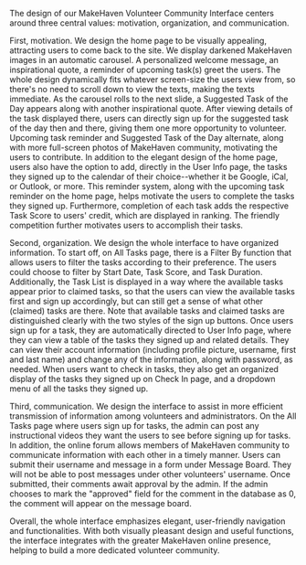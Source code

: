 The design of our MakeHaven Volunteer Community Interface centers around three central values: motivation, organization, and communication.

First, motivation. We design the home page to be visually appealing, attracting users to come back to the site. We display darkened MakeHaven images in an automatic carousel. A personalized welcome message, an inspirational quote, a reminder of upcoming task(s) greet the users. The whole design dynamically fits whatever screen-size the users view from, so there's no need to scroll down to view the texts, making the texts immediate. As the carousel rolls to the next slide, a Suggested Task of the Day appears along with another inspirational quote. After viewing details of the task displayed there, users can directly sign up for the suggested task of the day then and there, giving them one more opportunity to volunteer. Upcoming task reminder and Suggested Task of the Day alternate, along with more full-screen photos of MakeHaven community, motivating the users to contribute.
In addition to the elegant design of the home page, users also have the option to add, directly in the User Info page, the tasks they signed up to the calendar of their choice--whether it be Google, iCal, or Outlook, or more. This reminder system, along with the upcoming task reminder on the home page, helps motivate the users to complete the tasks they signed up. Furthermore, completion of each task adds the respective Task Score to users' credit, which are displayed in ranking. The friendly competition further motivates users to accomplish their tasks.

Second, organization. We design the whole interface to have organized information. To start off, on All Tasks page, there is a Filter By function that allows users to filter the tasks according to their preference. The users could choose to filter by Start Date, Task Score, and Task Duration. Additionally, the Task List is displayed in a way where the available tasks appear prior to claimed tasks, so that the users can view the available tasks first and sign up accordingly, but can still get a sense of what other (claimed) tasks are there. Note that available tasks and claimed tasks are distinguished clearly with the two styles of the sign up buttons. Once users sign up for a task, they are automatically directed to User Info page, where they can view a table of the tasks they signed up and related details. They can view their account information (including profile picture, username, first and last name) and change any of the information, along with password, as needed. When users want to check in tasks, they also get an organized display of the tasks they signed up on Check In page, and a dropdown menu of all the tasks they signed up.

Third, communication. We design the interface to assist in more efficient transmission of information among volunteers and administrators. On the All Tasks page where users sign up for tasks, the admin can post any instructional videos they want the users to see before signing up for tasks. In addition, the online forum allows members of MakeHaven community to communicate information with each other in a timely manner. Users can submit their username and message in a form under Message Board. They will not be able to post messages under other volunteers' username. Once submitted, their comments await approval by the admin. If the admin chooses to mark the "approved" field for the comment in the database as 0, the comment will appear on the message board.

Overall, the whole interface emphasizes elegant, user-friendly navigation and functionalities. With both visually pleasant design and useful functions, the interface integrates with the greater MakeHaven online presence, helping to build a more dedicated volunteer community.
